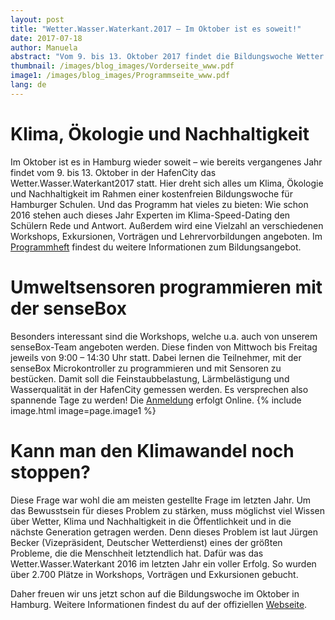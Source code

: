 ```yaml
---
layout: post
title: "Wetter.Wasser.Waterkant.2017 – Im Oktober ist es soweit!"
date: 2017-07-18
author: Manuela
abstract: "Vom 9. bis 13. Oktober 2017 findet die Bildungswoche Wetter.Wasser.Waterlant 2017 erneut in der HafenCity in Hamburg statt – die senseBox ist mit Workshops zum Thema Umweltsensoren vor Ort."
thumbnail: /images/blog_images/Vorderseite_www.pdf
image1: /images/blog_images/Programmseite_www.pdf
lang: de
---
```

Klima, Ökologie und Nachhaltigkeit
============
Im Oktober ist es in Hamburg wieder soweit – wie bereits vergangenes Jahr findet  vom 9. bis 13. Oktober in der HafenCity das Wetter.Wasser.Waterkant2017 statt. Hier dreht sich alles um Klima, Ökologie und Nachhaltigkeit im Rahmen einer kostenfreien Bildungswoche für Hamburger Schulen. Und das Programm hat vieles zu bieten: Wie schon 2016 stehen auch dieses Jahr Experten im Klima-Speed-Dating den Schülern Rede und Antwort. Außerdem wird eine Vielzahl an verschiedenen Workshops, Exkursionen, Vorträgen und Lehrervorbildungen angeboten. 
Im <a href="http://www2017.de/programmheft/">Programmheft</a> findest du weitere Informationen zum Bildungsangebot.


Umweltsensoren programmieren mit der senseBox
============
Besonders interessant sind die Workshops, welche u.a. auch von unserem senseBox-Team angeboten werden. Diese finden von Mittwoch bis Freitag jeweils von 9:00 – 14:30 Uhr statt. Dabei lernen die Teilnehmer, mit der senseBox Microkontroller zu programmieren und mit Sensoren zu bestücken. Damit soll die Feinstaubbelastung, Lärmbelästigung und Wasserqualität in der HafenCity gemessen werden. Es versprechen also spannende Tage zu werden!
Die <a href="http://www2017.de/anmeldung/">Anmeldung</a> erfolgt Online.
{% include image.html image=page.image1 %}


Kann man den Klimawandel noch stoppen?
============
Diese Frage war wohl die am meisten gestellte Frage im letzten Jahr. Um das Bewusstsein für dieses Problem zu stärken, muss möglichst viel Wissen über Wetter, Klima und Nachhaltigkeit in die Öffentlichkeit und in die nächste Generation getragen werden. Denn dieses Problem ist laut Jürgen Becker (Vizepräsident, Deutscher Wetterdienst) eines der größten Probleme, die die Menschheit letztendlich hat.
Dafür was das Wetter.Wasser.Waterkant 2016 im letzten Jahr ein voller Erfolg. So wurden über 2.700 Plätze in Workshops, Vorträgen und Exkursionen gebucht.

Daher freuen wir uns jetzt schon auf die Bildungswoche im Oktober in Hamburg.
Weitere Informationen findest du auf der offiziellen <a href="http://www2017.de/">Webseite</a>.



